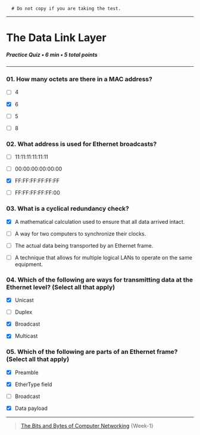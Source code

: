 ```
  # Do not copy if you are taking the test.
```
--- 

# The Data Link Layer   
##### Practice Quiz • 6 min • 5 total points 
----- 


### 01.  How many octets are there in a MAC address?
    
- [ ] 4    
- [x] 6    
- [ ] 5    
- [ ] 8    


### 02.  What address is used for Ethernet broadcasts?
    
- [ ] 11:11:11:11:11:11    
- [ ] 00:00:00:00:00:00    
- [x] FF:FF:FF:FF:FF:FF    
- [ ] FF:FF:FF:FF:FF:00  


### 03.  What is a cyclical redundancy check?
    
- [x] A mathematical calculation used to ensure that all data arrived intact.    
- [ ] A way for two computers to synchronize their clocks.    
- [ ] The actual data being transported by an Ethernet frame.    
- [ ] A technique that allows for multiple logical LANs to operate on the same equipment.  


### 04.  Which of the following are ways for transmitting data at the Ethernet level? (Select all that apply)
    
- [x] Unicast    
- [ ] Duplex    
- [x] Broadcast    
- [x] Multicast   


### 05.  Which of the following are parts of an Ethernet frame? (Select all that apply)
    
- [x] Preamble    
- [x] EtherType field    
- [ ] Broadcast    
- [x] Data payload   



--- 
> [The Bits and Bytes of Computer Networking](https://www.coursera.org/learn/computer-networking/) {Week-1} 
